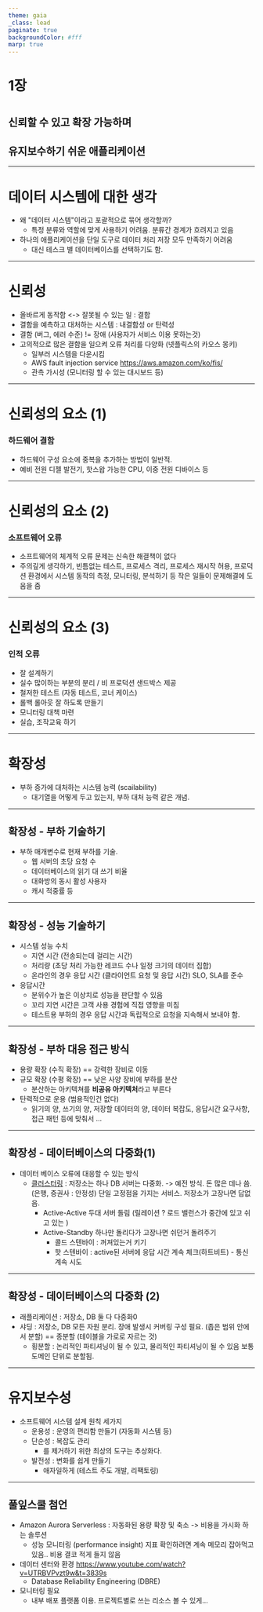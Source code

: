 ```yaml
---
theme: gaia
_class: lead
paginate: true
backgroundColor: #fff
marp: true
---
```


# 1장 
#
## 신뢰할 수 있고 확장 가능하며 
## 유지보수하기 쉬운 애플리케이션
---
# 데이터 시스템에 대한 생각
- 왜 "데이터 시스템"이라고 포괄적으로 묶어 생각할까?
	- 특정 분류와 역할에 맞게 사용하기 어려움. 분류간 경계가 흐려지고 있음
- 하나의 애플리케이션을 단일 도구로 데이터 처리 저장 모두 만족하기 어려움
	- 대신 테스크 별 데이터베이스를 선택하기도 함.
---
# 신뢰성
- 올바르게 동작함 <-> 잘못될 수 있는 일 : 결함
- 결함을 예측하고 대처하는 시스템 : 내결함성 or 탄력성
- 결함 (버그, 에러 수준) != 장애 (사용자가 서비스 이용 못하는것)
- 고의적으로 많은 결함을 일으켜 오류 처리를 다양화 (넷플릭스의 카오스 몽키)
	- 일부러 시스템을 다운시킴
	- AWS fault injection service https://aws.amazon.com/ko/fis/
	- 관측 가시성 (모니터링 할 수 있는 대시보드 등)
---
# 신뢰성의 요소 (1)
### 하드웨어 결함
- 하드웨어 구성 요소에 중복을 추가하는 방법이 일반적.
- 예비 전원 디젤 발전기, 핫스왑 가능한 CPU, 이중 전원 디바이스 등
---
# 신뢰성의 요소 (2)
### 소프트웨어 오류
- 소프트웨어의 체계적 오류 문제는 신속한 해결책이 없다
- 주의깊게 생각하기, 빈틈없는 테스트, 프로세스 격리, 프로세스 재시작 허용, 프로덕션 환경에서 시스템 동작의 측정, 모니터링, 분석하기 등 작은 일들이 문제해결에 도움을 줌
---
# 신뢰성의 요소 (3)
### 인적 오류
- 잘 설계하기
- 실수 많이하는 부분의 분리 / 비 프로덕션 샌드박스 제공
- 철저한 테스트 (자동 테스트, 코너 케이스)
- 롤백 롤아웃 잘 하도록 만들기
- 모니터링 대책 마련
- 실습, 조작교육 하기
---
# 확장성
- 부하 증가에 대처하는 시스템 능력 (scailability)
	- 대기열을 어떻게 두고 있는지, 부하 대처 능력 같은 개념.
---
## 확장성 - 부하 기술하기
- 부하 매개변수로 현재 부하를 기술. 
	- 웹 서버의 초당 요청 수
	- 데이터베이스의 읽기 대 쓰기 비율
	- 대화방의 동시 활성 사용자
	- 캐시 적중률 등
---
## 확장성 - 성능 기술하기
-  시스템 성능 수치
	- 지연 시간 (전송되는데 걸리는 시간)
	- 처리량 (초당 처리 가능한 레코드 수나 일정 크기의 데이터 집합)
	- 온라인의 경우 응답 시간 (클라이언트 요청 및 응답 시간) SLO, SLA를 준수
- 응답시간 
	- 분위수가 높은 이상치로 성능을 판단할 수 있음
	- 꼬리 지연 시간은 고객 사용 경험에 직접 영향을 미침
	- 테스트용 부하의 경우 응답 시간과 독립적으로 요청을 지속해서 보내야 함.
---
## 확장성 - 부하 대응 접근 방식
- 용량 확장 (수직 확장) == 강력한 장비로 이동
- 규모 확장 (수평 확장) == 낮은 사양 장비에 부하를 분산
	- 분산하는 아키텍쳐를 **비공유 아키텍처**라고 부른다
- 탄력적으로 운용 (범용적인건 없다)
	- 읽기의 양, 쓰기의 양, 저장할 데이터의 양, 데이터 복잡도, 응답시간 요구사항, 접근 패턴 등에 맞춰서 ...
---
## 확장성 - 데이터베이스의 다중화(1)
- 데이터 베이스 오류에 대응할 수 있는 방식
	- [클러스터링](https://dheldh77.tistory.com/entry/%EB%8D%B0%EC%9D%B4%ED%84%B0%EB%B2%A0%EC%9D%B4%EC%8A%A4-%ED%81%B4%EB%9F%AC%EC%8A%A4%ED%84%B0%EB%A7%81Clustering) : 저장소는 하나 DB 서버는 다중화.  -> 예전 방식. 돈 많은 데나 씀. (은행, 증권사 : 안정성) 단일 고정점을 가지는 서비스. 저장소가 고장나면 답없음.
		- Active-Active 두대 서버 돌림 (릴레이션 ? 로드 밸런스가 중간에 있고 쉬고 있는 )
		- Active-Standby 하나만 돌리다가 고장나면 쉬던거 돌려주기
			- 콜드 스텐바이 : 꺼져있는거 키기
			- 핫 스텐바이 : active된 서버에 응답 시간 계속 체크(하트비트) - 통신 계속 시도
---
## 확장성 - 데이터베이스의 다중화 (2)
- 래플리케이션 : 저장소, DB 둘 다 다중화0
- 샤딩 : 저장소, DB 모든 자원 분리. 장애 발생시 커버링 구성 필요. (좁은 범위 안에서 분할) == 종분할 (테이블을 가로로 자르는 것)
    - 횡분할 : 논리적인 파티셔닝이 될 수 있고, 물리적인 파티셔닝이 될 수 있음 보통 도메인 단위로 분할됨.
---
# 유지보수성
- 소프트웨어 시스템 설계 원칙 세가지
	- 운용성 : 운영의 편리함 만들기 (자동화 시스템 등)
	- 단순성 : 복잡도 관리 
		- 를 제거하기 위한 최상의 도구는 추상화다.
	- 발전성 : 변화를 쉽게 만들기
		- 애자일하게 (테스트 주도 개발, 리팩토링)
---

## 풀잎스쿨 첨언
- Amazon Aurora Serverless : 자동화된 용량 확장 및 축소 -> 비용을 가시화 하는 솔루션
	 - 성능 모니터링 (performance insight) 지표 확인하려면 계속 메모리 잡아먹고 있음.. 비용 결코 적게 들지 않음
- 데이터 센터와 환경 https://www.youtube.com/watch?v=UTRBVPvzt9w&t=3839s
	- Database Reliability Engineering (DBRE) 
- 모니터링 필요
	- 내부 배포 플랫폼 이용. 프로젝트별로 쓰는 리소스 볼 수 있게...

